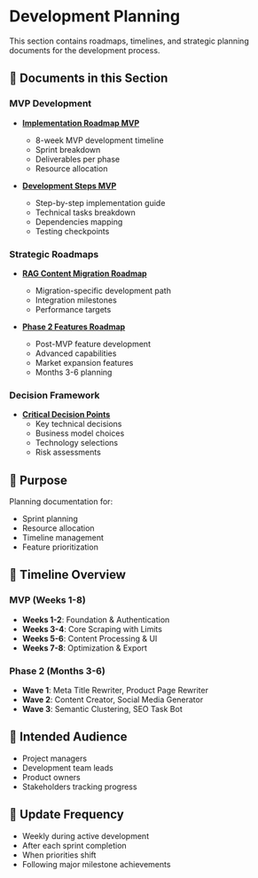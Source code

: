 # Development Planning

This section contains roadmaps, timelines, and strategic planning documents for the development process.

## 📁 Documents in this Section

### MVP Development
- **[Implementation Roadmap MVP](IMPLEMENTATION-ROADMAP-MVP.md)**
  - 8-week MVP development timeline
  - Sprint breakdown
  - Deliverables per phase
  - Resource allocation

- **[Development Steps MVP](DEVELOPMENT-STEPS-MVP.md)**
  - Step-by-step implementation guide
  - Technical tasks breakdown
  - Dependencies mapping
  - Testing checkpoints

### Strategic Roadmaps
- **[RAG Content Migration Roadmap](ROADMAP-RAG-CONTENT-MIGRATION.md)**
  - Migration-specific development path
  - Integration milestones
  - Performance targets

- **[Phase 2 Features Roadmap](PHASE-2-FEATURES-ROADMAP.md)**
  - Post-MVP feature development
  - Advanced capabilities
  - Market expansion features
  - Months 3-6 planning

### Decision Framework
- **[Critical Decision Points](CRITICAL-DECISION-POINTS.md)**
  - Key technical decisions
  - Business model choices
  - Technology selections
  - Risk assessments

## 🎯 Purpose

Planning documentation for:
- Sprint planning
- Resource allocation
- Timeline management
- Feature prioritization

## 📅 Timeline Overview

### MVP (Weeks 1-8)
- **Weeks 1-2**: Foundation & Authentication
- **Weeks 3-4**: Core Scraping with Limits
- **Weeks 5-6**: Content Processing & UI
- **Weeks 7-8**: Optimization & Export

### Phase 2 (Months 3-6)
- **Wave 1**: Meta Title Rewriter, Product Page Rewriter
- **Wave 2**: Content Creator, Social Media Generator
- **Wave 3**: Semantic Clustering, SEO Task Bot

## 👥 Intended Audience

- Project managers
- Development team leads
- Product owners
- Stakeholders tracking progress

## 🔄 Update Frequency

- Weekly during active development
- After each sprint completion
- When priorities shift
- Following major milestone achievements